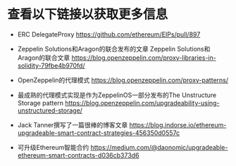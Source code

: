 # 查看以下链接以获取更多信息

- ERC DelegateProxy
  https://github.com/ethereum/EIPs/pull/897

- Zeppelin Solutions和Aragon的联合发布的文章
  Zeppelin Solutions和Aragon的联合文章
  https://blog.openzeppelin.com/proxy-libraries-in-solidity-79fbe4b970fd/

- OpenZeppelin的代理模式
  https://blog.openzeppelin.com/proxy-patterns/

- 最成熟的代理模式实现是作为ZeppelinOS一部分发布的The Unstructure Storage pattern
  https://blog.openzeppelin.com/upgradeability-using-unstructured-storage/

- Jack Tanner撰写了一篇很棒的博客文章
  https://blog.indorse.io/ethereum-upgradeable-smart-contract-strategies-456350d0557c

- 可升级Ethereum智能合约
  https://medium.com/@daonomic/upgradeable-ethereum-smart-contracts-d036cb373d6